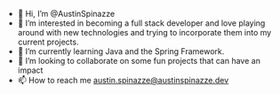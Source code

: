 - 👋 Hi, I’m @AustinSpinazze
- 👀 I’m interested in becoming a full stack developer and love playing around with new technologies and trying to incorporate them into my current projects.
- 🌱 I’m currently learning Java and the Spring Framework.
- 💞️ I’m looking to collaborate on some fun projects that can have an impact
- 📫 How to reach me austin.spinazze@austinspinazze.dev

<!---
AustinSpinazze/AustinSpinazze is a ✨ special ✨ repository because its `README.md` (this file) appears on your GitHub profile.
You can click the Preview link to take a look at your changes.
--->
